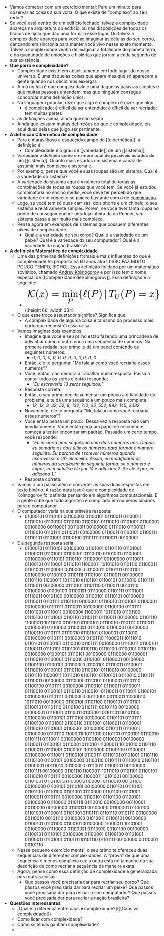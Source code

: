 - Vamos começar com um exercício mental: Pare um minuto para observar as coisas à sua volta. O que existe de "complexo" ao seu redor?
- Se você está dentro de um edifício fechado, talvez a complexidade apareça na arquitetura do edifício, ou nas disposições de todos os blocos de tijolo que dão uma forma a esse lugar. Ou talvez a complexidade apareça para você ao imaginar as células do seu corpo, dançando em sincronia para manter você vivo nesse exato momento. Talvez a complexidade venha de imaginar a totalidade do planeta terra, e da quantidade de emoções e histórias que jorram a cada segundo de sua existência.
- **Que porra é complexidade?**
	- Complexidade existe em absolutamente em todo lugar do nosso universo. É uma daquelas coisas que apare mas que só aparecem a gente quando nós decidimos enxergar.
	- A má notícia é que complexidade é uma daquelas palavras simples e que muitas pessoas entendem, mas que ninguém consegue concordar numa definição única.
	- Na linguagem popular, dizer que algo é complexo é dizer que algo:
		- é complicado;
		  é difícil de ser entendido;
		  é díficil de ser recriado;
		  tem muitas partes
	- as definições acima, ainda que não sejam
	- Ainda que existam muitas definições do que é complexidade, eis aqui duas delas que julgo ser pertinente.
- **A definição Cibernética de complexidade**
	- Para o maravilhoso e esquecido campo da [[cibernética]], a definição é:
		- Complexidade é o grau de [[variedade]] de um [[sistema]].
	- Variedade é definida como o número total de possíveis estados de um [[sistema]]. Quanto mais estados um sistema é capaz de assumir, mais complexo o sistema é.
	- Por exemplo, pense que você e suas roupas são um sistema. Qual é a variedade do sistema?
	- A variedade do sistema aqui é o número total de todas as combinações de todas as roupas que você tem. Se você já estudou combinatória no ensino médio, você deve ter percebido que variedade é um conceito se parece bastante com o de [combinação](https://pt.wikipedia.org/wiki/Combina%C3%A7%C3%A3o).
	- Logo, se você tem só duas camisas, dois shorts e um chinelo, o seu sistema é relativamente simples. Porém, se você tiver tanta roupa ao ponto de conseguir encher uma loja inteira da da Renner, seu sistema passa a ser muito mais complexo.
	- Pense agora em exemplos de sistemas que possuem diferentes níveis de complexidade.
		- Qual é a variedade de seu corpo?
		  Qual é a variedade de um peixe?
		  Qual é a variedade do seu computador?
		  Qual é a variedade da nação brasileira?
- **A definição Matemática de complexidade**
	- Uma das primeiras definições formais e mais influentes do que é complexidade foi proposta há 60 anos atrás (ISSO FAZ MUITO POUCO TEMPO, BICHO). Essa definição foi dada por um matemático soviético, chamado [Andrey Kolmogorov](https://en.wikipedia.org/wiki/Andrey_Kolmogorov) e por isso tem o nome especial de [[Complexidade de kolmogorov]]. Essa definição é a seguinte:
		- ![image.png](../assets/image_1666809124848_0.png){:height 66, :width 334}
	- O que esse troço assustador significa? Significa que:
		- A complexidade de alguma coisa é tamanho do processo mais curto que reconstrói essa coisa.
	- Vamos imaginar dois exemplos.
		- Imagine que você e seu primo estão fazendo uma brincadeira de adivinhar como o outro criou uma sequência de números. Na primeira rodada, seu primo te dá um papel contendo os seguintes números:
			- *0, 0, 0, 0, 0, 0, 0, 0, 0, 0, 0, 0, 0*
		- Então, ele te pergunta: "Me fala aí como você recriaria esses números"?
		- Você, então, não demora a trabalhar numa resposta. Passa a contar todos os zeros e então responde:
			- *"Eu escreveria 13 zeros seguidos!"*
		- Resposta correta.
		- Então, o seu primo decide aumentar um pouco a dificuldade do problema, e te dá uma sequência um pouco mais completa
			- *12, 12, 3, 32, 52, 9, 132, 212, 35, 552, 892, 145, 2332*
		- Novamente, ele te pergunta: "Me fala aí como você recriaria esses números"?
		- Você então pensa um pouco. Dessa vez a resposta não vem imediatamente. Você então pega um papel de rascunho e começa a tentar encontrar um padrão. Passado um certo tempo, você responde:
			- *"Eu iniciaria uma sequência com dois números uns. Depois, eu somaria os dois últimos números para formar o número seguinte. Eu pararia de escrever números quando escrevesse o 13º elemento. Assim, eu modificaria os números da sequência da seguinte forma: se o número é impar, eu multiplico ele por 10 e adiciono 2. Se ele é par, eu adiciono 1."*
		- Resposta correta.
	- Vamos ir um passo além e converter as suas duas respostas em texto binário. A razão para isso é que a complexidade de Kolmogorov foi definida pensando em algoritmos computacionais. E a gente sabe que todo algoritmo é compilado em números binários para o computador.
	- O computador veria na sua primeira resposta:
		- 01000101 01110101 00100000 01100101 01110011 01100011 01110010 01100101 01110110 01100101 01110010 01101001 01100001 00100000 00110001 00110011 00100000 01111010 01100101 01110010 01101111 01110011 00100000 01110011 01100101 01100111 01110101 01101001 01100100 01101111 01110011 00100001
	- E a segunda resposta seria:
		- 01000101 01110101 00100000 01101001 01101110 01101001 01100011 01101001 01100001 01110010 01101001 01100001 00100000 01110101 01101101 01100001 00100000 01110011 01100101 01110001 01110101 11000011 10101010 01101110 01100011 01101001 01100001 00100000 01100011 01101111 01101101 00100000 01100100 01101111 01101001 01110011 00100000 01101110 11000011 10111010 01101101 01100101 01110010 01101111 01110011 00100000 01110101 01101110 01110011 00101110 00100000 01000100 01100101 01110000 01101111 01101001 01110011 00101100 00100000 01100101 01110101 00100000 01110011 01101111 01101101 01100001 01110010 01101001 01100001 00100000 01101111 01110011 00100000 01100100 01101111 01101001 01110011 00100000 11000011 10111010 01101100 01110100 01101001 01101101 01101111 01110011 00100000 01101110 11000011 10111010 01101101 01100101 01110010 01101111 01110011 00100000 01110000 01100001 01110010 01100001 00100000 01100110 01101111 01110010 01101101 01100001 01110010 00100000 01101111 00100000 01101110 11000011 10111010 01101101 01100101 01110010 01101111 00100000 01110011 01100101 01100111 01110101 01101001 01101110 01110100 01100101 00101110 00100000 01000101 01110101 00100000 01110000 01100001 01110010 01100001 01110010 01101001 01100001 00100000 01100100 01100101 00100000 01100101 01110011 01100011 01110010 01100101 01110110 01100101 01110010 00100000 01101110 11000011 10111010 01101101 01100101 01110010 01101111 01110011 00100000 01110001 01110101 01100001 01101110 01100100 01101111 00100000 01100101 01110011 01100011 01110010 01100101 01110110 01100101 01110011 01110011 01100101 00100000 01101111 00100000 00110001 00110011 11000010 10111010 00100000 01100101 01101100 01100101 01101101 01100101 01101110 01110100 01101111 00101110 00100000 01000001 01110011 01110011 01101001 01101101 00101100 00100000 01100101 01110101 00100000 01101101 01101111 01100100 01101001 01100110 01101001 01100011 01100001 01110010 01101001 01100001 00100000 01101111 01110011 00100000 01101110 11000011 10111010 01101101 01100101 01110010 01101111 01110011 00100000 01100100 01100001 00100000 01110011 01100101 01110001 01110101 11000011 10101010 01101110 01100011 01101001 01100001 00100000 01100100 01100001 00100000 01110011 01100101 01100111 01110101 01101001 01101110 01110100 01100101 00100000 01100110 01101111 01110010 01101101 01100001 00111010 00100000 01110011 01100101 00100000 01101111 00100000 01101110 11000011 10111010 01101101 01100101 01110010 01101111 00100000 11000011 10101001 00100000 01101001 01101101 01110000 01100001 01110010 00101100 00100000 01100101 01110101 00100000 01101101 01110101 01101100 01110100 01101001 01110000 01101100 01101001 01100011 01101111 00100000 01100101 01101100 01100101 00100000 01110000 01101111 01110010 00100000 00110001 00110000 00100000 01100101 00100000 01100001 01100100 01101001 01100011 01101001 01101111 01101110 01101111 00100000 00110010 00101110 00100000 01010011 01100101 00100000 01100101 01101100 01100101 00100000 11000011 10101001 00100000 01110000 01100001 01110010 00101100 00100000 01100101 01110101 00100000 01100001 01100100 01101001 01100011 01101001 01101111 01101110 01101111 00100000 00110001 00101110
	- Nesse pequeno exercício mental, o seu primo te ofereceu duas sequências de diferentes complexidades. A "prova" de que uma sequência é menos complexa que a outra está no tamanho da sua descrição de como recriar a sequência de maneira exata.
	- Agora, pense como essa definição de complexidade é generalizada para outras coisas:
		- Que passos você precisaria dar para recriar seu corpo?
		  Que passos você precisaria dar para recriar um peixe?
		  Que passos você precisaria dar para recriar o seu computador?
		  Que passos você precisaria dar para recriar a nação brasileira?
- **Questões interessantes**
	- [Qual é a diferença entre caos e complexidade?]([[Caos vs complexidade]])
	- Como lidar com complexidade?
	- Como sistemas ganham complexidade?
	-